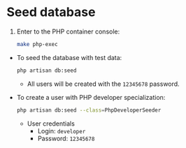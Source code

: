 # Seed database

1. Enter to the PHP container console:
    ```bash
    make php-exec
    ```

* To seed the database with test data:
    ```bash
    php artisan db:seed
    ```
    * All users will be created with the `12345678` password.


* To create a user with PHP developer specialization:
    ```bash
    php artisan db:seed --class=PhpDeveloperSeeder
    ```
    * User credentials
        * Login: `developer`
        * Password: `12345678`
